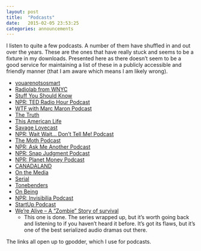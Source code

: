 ```yaml
---
layout: post
title:  "Podcasts"
date:   2015-02-05 23:53:25
categories: announcements
---
```


I listen to quite a few podcasts. A number of them have shuffled in and out over the years. These are the ones that have really stuck and seems to be a fixture in my downloads. Presented here as there doesn’t seem to be a good service for maintaining a list of these in a publicly accessible and friendly manner (that I am aware which means I am likely wrong).

- [youarenotsosmart](https://gpodder.net/podcast/youarenotsosmart-on-soundcloud)
- [Radiolab from WNYC](https://gpodder.net/podcast/wnycs-radiolab)
- [Stuff You Should Know](https://gpodder.net/podcast/stuff-you-should-know)
- [NPR: TED Radio Hour Podcast](https://gpodder.net/podcast/npr-ted-radio-hour-podcast)
- [WTF with Marc Maron Podcast](https://gpodder.net/podcast/wtf-with-marc-maron-podcast-episodes)
- [The Truth](https://gpodder.net/podcast/jonathan-mitchell-1-on-soundcloud)
- [This American Life](https://gpodder.net/podcast/this-american-life)
- [Savage Lovecast](https://gpodder.net/podcast/savage-love-podcast-1)
- [NPR: Wait Wait… Don’t Tell Me! Podcast](https://gpodder.net/podcast/npr-wait-wait-dont-tell-me-podcast)
- [The Moth Podcast](https://gpodder.net/podcast/the-moth-podcast)
- [NPR: Ask Me Another Podcast](https://gpodder.net/podcast/npr-ask-me-another-podcast-1)
- [NPR: Snap Judgment Podcast](https://gpodder.net/podcast/npr-snap-judgment-podcast)
- [NPR: Planet Money Podcast](https://gpodder.net/podcast/npr-planet-money-podcast)
- [CANADALAND](https://gpodder.net/podcast/canadaland) 
- [On the Media](https://gpodder.net/podcast/on-the-media)
- [Serial](https://gpodder.net/podcast/serial)
- [Tonebenders](https://gpodder.net/podcast/1a83760ea58911e49fb6aa0000139656)
- [On Being](https://gpodder.net/podcast/on-being-3)
- [NPR: Invisibilia Podcast](https://gpodder.net/podcast/npr-invisibilia-podcast)
- [StartUp Podcast](https://gpodder.net/podcast/startup-podcast-1)
- [We’re Alive – A “Zombie” Story of survival](https://gpodder.net/podcast/were-alive-a-zombie-story-of-survival)
	- This one is done. The series wrapped up, but it’s worth going back and listening to if you haven’t heard it before. It’s got its flaws, but it’s one of the best serialized audio dramas out there.

The links all open up to gpodder, which I use for podcasts.